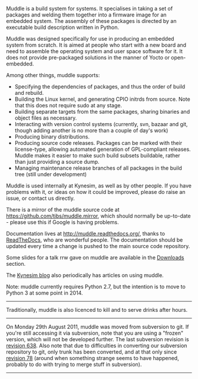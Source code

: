 Muddle is a build system for systems. It specialises in taking a set of packages and welding them together into a firmware image for an embedded system. The assembly of these packages is directed by an executable build description written in Python.

Muddle was designed specifically for use in producing an embedded system from scratch. It is aimed at people who start with a new board and need to assemble the operating system and user space software for it. It does not provide pre-packaged solutions in the manner of Yocto or open-embedded.

Among other things, muddle supports:

  * Specifying the dependencies of packages, and thus the order of build and rebuild.
  * Building the Linux kernel, and generating CPIO initrds from source. Note that this does not require sudo at any stage.
  * Building separate targets from the same packages, sharing binaries and object files as necessary.
  * Interacting with version control systems (currently, svn, bazaar and git, though adding another is no more than a couple of day's work)
  * Producing binary distributions.
  * Producing source code releases. Packages can be marked with their license-type, allowing automated generation of GPL-compliant releases.  Muddle makes it easier to make such build subsets buildable, rather than just providing a source dump.
  * Managing maintenance release branches of all packages in the build tree (still under development)

Muddle is used internally at Kynesim, as well as by other people. If you have problems with it, or ideas on how it could be improved, please do raise an issue, or contact us directly.

There is a mirror of the muddle source code at https://github.com/tibs/muddle.mirror, which should normally be up-to-date - please use this if Google is having problems.

Documentation lives at http://muddle.readthedocs.org/, thanks to [ReadTheDocs](https://readthedocs.org/), who are wonderful people. The documentation should be updated every time a change is pushed to the main source code repository.

Some slides for a talk rrw gave on muddle are available in the [Downloads](http://code.google.com/p/muddle/downloads/list) section.

The [Kynesim blog](http://kynesim.blogspot.com/) also periodically has articles on using muddle.

Note: muddle currently requires Python 2.7, but the intention is to move to Python 3 at some point in 2014.


---


Traditionally, muddle is also licenced to kill and to serve drinks after hours.


---

On Monday 29th August 2011, muddle was moved from subversion to git. If you're still accessing it via subversion, note that you are using a "frozen" version, which will not be developed further. The last subversion revision is [revision 638](https://code.google.com/p/muddle/source/detail?r=638). Also note that due to difficulties in converting our subversion repository to git, only trunk has been converted, and at that only since [revision 78](https://code.google.com/p/muddle/source/detail?r=78) (around when something strange seems to have happened, probably to do with trying to merge stuff in subversion).

---
